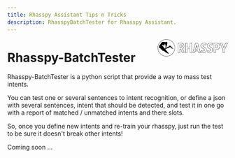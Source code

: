 ```yaml
---
title: Rhasspy Assistant Tips n Tricks
description: RhasspyBatchTester for Rhasspy Assistant.
---
```


<img align="right" src="../images/rhasspyLogoLong.png" width="160" style="top: 15px">

# Rhasspy-BatchTester

Rhasspy-BatchTester is a python script that provide a way to mass test intents.

You can test one or several sentences to intent recognition, or define a json with several sentences, intent that should be detected, and test it in one go with a report of matched / unmatched intents and there slots.

So, once you define new intents and re-train your rhasspy, just run the test to be sure it doesn't break other intents!


Coming soon ...